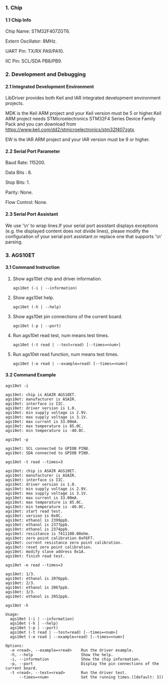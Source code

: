 ### 1. Chip

#### 1.1 Chip Info

Chip Name: STM32F407ZGT6.

Extern Oscillator: 8MHz.

UART Pin: TX/RX PA9/PA10.

IIC Pin: SCL/SDA PB8/PB9.

### 2. Development and Debugging

#### 2.1 Integrated Development Environment

LibDriver provides both Keil and IAR integrated development environment projects.

MDK is the Keil ARM project and your Keil version must be 5 or higher.Keil ARM project needs STMicroelectronics STM32F4 Series Device Family Pack and you can download from https://www.keil.com/dd2/stmicroelectronics/stm32f407zgtx.

EW is the IAR ARM project and your IAR version must be 9 or higher.

#### 2.2 Serial Port Parameter

Baud Rate: 115200.

Data Bits : 8.

Stop Bits: 1.

Parity: None.

Flow Control: None.

#### 2.3 Serial Port Assistant

We use '\n' to wrap lines.If your serial port assistant displays exceptions (e.g. the displayed content does not divide lines), please modify the configuration of your serial port assistant or replace one that supports '\n' parsing.

### 3. AGS10ET

#### 3.1 Command Instruction

1. Show ags10et chip and driver information.

   ```shell
   ags10et (-i | --information)
   ```

2. Show ags10et help.

   ```shell
   ags10et (-h | --help)
   ```

3. Show ags10et pin connections of the current board.

   ```shell
   ags10et (-p | --port)
   ```

4. Run ags10et read test, num means test times. 

   ```shell
   ags10et (-t read | --test=read) [--times=<num>]
   ```

5. Run ags10et read function, num means test times.

   ```shell
   ags10et (-e read | --example=read) [--times=<num>]
   ```

#### 3.2 Command Example

```shell
ags10et -i

ags10et: chip is ASAIR AGS10ET.
ags10et: manufacturer is ASAIR.
ags10et: interface is IIC.
ags10et: driver version is 1.0.
ags10et: min supply voltage is 2.9V.
ags10et: max supply voltage is 3.1V.
ags10et: max current is 33.00mA.
ags10et: max temperature is 85.0C.
ags10et: min temperature is -40.0C.
```

```shell
ags10et -p

ags10et: SCL connected to GPIOB PIN8.
ags10et: SDA connected to GPIOB PIN9.
```

```shell
ags10et -t read --times=3

ags10et: chip is ASAIR AGS10ET.
ags10et: manufacturer is ASAIR.
ags10et: interface is IIC.
ags10et: driver version is 1.0.
ags10et: min supply voltage is 2.9V.
ags10et: max supply voltage is 3.1V.
ags10et: max current is 33.00mA.
ags10et: max temperature is 85.0C.
ags10et: min temperature is -40.0C.
ags10et: start read test.
ags10et: version is 0x0C.
ags10et: ethanol is 2399ppb.
ags10et: ethanol is 2377ppb.
ags10et: ethanol is 2374ppb.
ags10et: resistance is 7411100.00ohm.
ags10et: zero point calibration 0xF6F7.
ags10et: current resistance zero point calibration.
ags10et: reset zero point calibration.
ags10et: modify slave address 0x1A.
ags10et: finish read test.
```

```shell
ags10et -e read --times=3

ags10et: 1/3.
ags10et: ethanol is 2076ppb.
ags10et: 2/3.
ags10et: ethanol is 2067ppb.
ags10et: 3/3.
ags10et: ethanol is 2052ppb.
```

```shell
ags10et -h

Usage:
  ags10et (-i | --information)
  ags10et (-h | --help)
  ags10et (-p | --port)
  ags10et (-t read | --test=read) [--times=<num>]
  ags10et (-e read | --example=read) [--times=<num>]

Options:
  -e <read>, --example=<read>    Run the driver example.
  -h, --help                     Show the help.
  -i, --information              Show the chip information.
  -p, --port                     Display the pin connections of the current board.
  -t <read>, --test=<read>       Run the driver test.
      --times=<num>              Set the running times.([default: 3])
```


